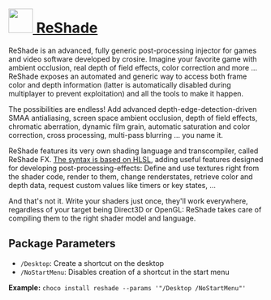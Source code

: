 # [<img src="https://cdn.rawgit.com/AdmiringWorm/chocolatey-packages/ee04327772669406ee2c077fb532290484034352/icons/reshade.png" height="48" width="48" /> ReShade](https://chocolatey.org/packages/reshade)

ReShade is an advanced, fully generic post-processing injector for games and video software developed by crosire. Imagine your favorite game with ambient occlusion, real depth of field effects, color correction and more ... ReShade exposes an automated and generic way to access both frame color and depth information (latter is automatically disabled during multiplayer to prevent exploitation) and all the tools to make it happen.

The possibilities are endless! Add advanced depth-edge-detection-driven SMAA antialiasing, screen space ambient occlusion, depth of field effects, chromatic aberration, dynamic film grain, automatic saturation and color correction, cross processing, multi-pass blurring ... you name it.

ReShade features its very own shading language and transcompiler, called ReShade FX. [The syntax is based on HLSL](https://github.com/crosire/reshade-shaders/blob/master/REFERENCE.md), adding useful features designed for developing post-processing-effects: Define and use textures right from the shader code, render to them, change renderstates, retrieve color and depth data, request custom values like timers or key states, ...

And that's not it. Write your shaders just once, they'll work everywhere, regardless of your target being Direct3D or OpenGL: ReShade takes care of compiling them to the right shader model and language.

## Package Parameters
- `/Desktop`: Create a shortcut on the desktop
- `/NoStartMenu`: Disables creation of a shortcut in the start menu

**Example:**
`choco install reshade --params '"/Desktop /NoStartMenu"'`
